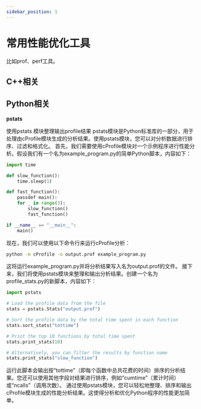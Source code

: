 ```yaml
---
sidebar_position: 1
---
```


# 常用性能优化工具

比如prof、perf工具。

## C++相关

## Python相关
**pstats**

使用pstats 模块整理输出profile结果
pstats模块是Python标准库的一部分，用于处理由cProfile模块生成的分析结果。使用pstats模块，您可以对分析数据进行排序、过滤和格式化。
首先，我们需要使用cProfile模块对一个示例程序进行性能分析。假设我们有一个名为example_program.py的简单Python脚本，内容如下：

```python showLineNumbers
import time

def slow_function():
    time.sleep(1)

def fast_function():
    passdef main():
    for _ in range(3):
        slow_function()
        fast_function()

if __name__ == "__main__":
    main()
```

现在，我们可以使用以下命令行来运行cProfile分析：

```bash
python -m cProfile -o output.prof example_program.py
```

这将运行example_program.py并将分析结果写入名为output.prof的文件。
接下来，我们将使用pstats模块来整理和输出分析结果。创建一个名为profile_stats.py的新脚本，内容如下：

```python showLineNumbers
import pstats

# Load the profile data from the file
stats = pstats.Stats("output.prof")

# Sort the profile data by the total time spent in each function
stats.sort_stats("tottime")

# Print the top 10 functions by total time spent
stats.print_stats(10)

# Alternatively, you can filter the results by function name
stats.print_stats("slow_function")
```

运行此脚本会输出按“tottime”（即每个函数中总共花费的时间）排序的分析结果。您还可以使用其他字段对结果进行排序，例如“cumtime”（累计时间）或“ncalls”（调用次数）。
通过使用pstats模块，您可以轻松地整理、排序和输出cProfile模块生成的性能分析结果。这使得分析和优化Python程序的性能更加简单。


